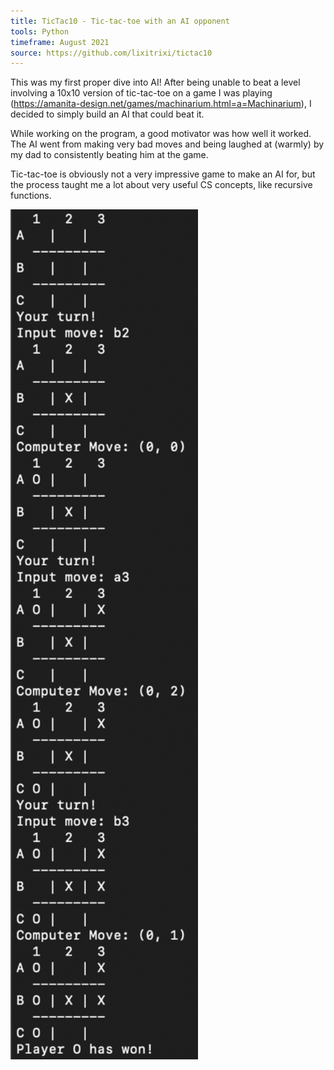 ```yaml
---
title: TicTac10 - Tic-tac-toe with an AI opponent
tools: Python
timeframe: August 2021
source: https://github.com/lixitrixi/tictac10
---
```

This was my first proper dive into AI! After being unable to beat a level involving a 10x10 version of tic-tac-toe on a game I was playing (<a>https://amanita-design.net/games/machinarium.html=a=Machinarium</a>), I decided to simply build an AI that could beat it.

While working on the program, a good motivator was how well it worked. The AI went from making very bad moves and being laughed at (warmly) by my dad to consistently beating him at the game.

Tic-tac-toe is obviously not a very impressive game to make an AI for, but the process taught me a lot about very useful CS concepts, like recursive functions.

<img src="/assets/img/tictac10.png" width="300px">